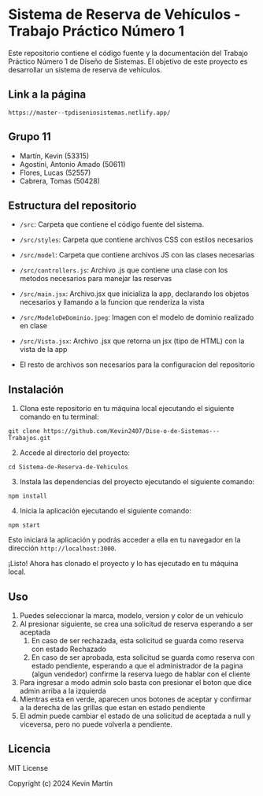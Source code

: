 # Sistema de Reserva de Vehículos - Trabajo Práctico Número 1


Este repositorio contiene el código fuente y la documentación del Trabajo Práctico Número 1 de Diseño de Sistemas. El objetivo de este proyecto es desarrollar un sistema de reserva de vehículos.

## Link a la página
  ```
  https://master--tpdiseniosistemas.netlify.app/
  ```

## Grupo 11

- Martín, Kevin (53315)
- Agostini, Antonio Amado (50611)
- Flores, Lucas (52557)
- Cabrera, Tomas (50428)

## Estructura del repositorio

- `/src`: Carpeta que contiene el código fuente del sistema.
- `/src/styles`: Carpeta que contiene archivos CSS con estilos necesarios 
- `/src/model`: Carpeta que contiene archivos JS con las clases necesarias 
- `/src/controllers.js`: Archivo .js que contiene una clase con los metodos necesarios para manejar las reservas
- `/src/main.jsx`: Archivo.jsx que inicializa la app, declarando los objetos necesarios y llamando a la funcion que renderiza la vista
- `/src/ModeloDeDominio.jpeg`: Imagen con el modelo de dominio realizado en clase
- `/src/Vista.jsx`: Archivo .jsx que retorna un jsx (tipo de HTML) con la vista de la app

- El resto de archivos son necesarios para la configuracion del repositorio





## Instalación

1. Clona este repositorio en tu máquina local ejecutando el siguiente comando en tu terminal:

  ```
  git clone https://github.com/Kevin2407/Dise-o-de-Sistemas---Trabajos.git
  ```

2. Accede al directorio del proyecto:

  ```
  cd Sistema-de-Reserva-de-Vehiculos
  ```

3. Instala las dependencias del proyecto ejecutando el siguiente comando:

  ```
  npm install
  ```

4. Inicia la aplicación ejecutando el siguiente comando:

  ```
  npm start
  ```

  Esto iniciará la aplicación y podrás acceder a ella en tu navegador en la dirección `http://localhost:3000`.

¡Listo! Ahora has clonado el proyecto y lo has ejecutado en tu máquina local.

## Uso

1. Puedes seleccionar la marca, modelo, version y color de un vehiculo
2. Al presionar siguiente, se crea una solicitud de reserva esperando a ser aceptada
   1. En caso de ser rechazada, esta solicitud se guarda como reserva con estado Rechazado
   2. En caso de ser aprobada, esta solicitud se guarda como reserva con estado pendiente, esperando a que el administrador de la pagina (algun vendedor) confirme la reserva luego de hablar con el cliente
3. Para ingresar a modo admin solo basta con presionar el boton que dice admin arriba a la izquierda
4. Mientras esta en verde, aparecen unos botones de aceptar y confirmar a la derecha de las grillas que estan en estado pendiente
5. El admin puede cambiar el estado de una solicitud de aceptada a null y viceversa, pero no puede volverla a pendiente.


## Licencia

MIT License

Copyright (c) 2024 Kevin Martin

